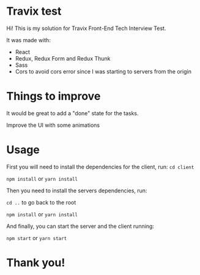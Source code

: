 # Travix test

Hi! This is my solution for Travix Front-End Tech Interview Test.

It was made with:
- React
- Redux, Redux Form and Redux Thunk
- Sass
- Cors to avoid cors error since I was starting to servers from the origin

# Things to improve

It would be great to add a "done" state for the tasks.

Improve the UI with some animations

# Usage

First you will need to install the dependencies for the client, run:
`cd client`

`npm install` or `yarn install`

Then you need to install the servers dependencies, run:

`cd ..` to go back to the root

`npm install` or `yarn install`

And finally, you can start the server and the client running:

`npm start` or `yarn start`

# Thank you!
